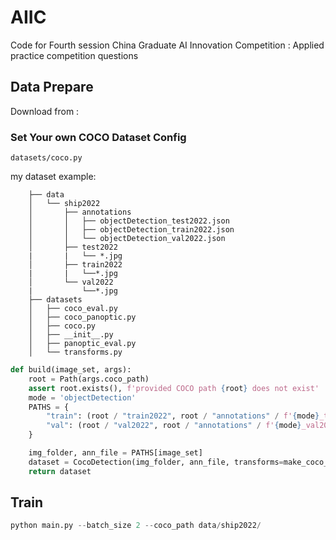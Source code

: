 # AIIC
Code for Fourth session China Graduate AI Innovation Competition : Applied practice competition questions

## Data Prepare

Download from :

### Set Your own COCO Dataset Config

`datasets/coco.py`

my dataset example:
```shell
    ├── data
    │   └── ship2022
    │       ├── annotations
    │       │   ├── objectDetection_test2022.json
    │       │   ├── objectDetection_train2022.json
    │       │   └── objectDetection_val2022.json
    │       ├── test2022
    |       |   └── *.jpg
    │       ├── train2022
    |       |   └──*.jpg
    │       └── val2022
    |           └──*.jpg
    ├── datasets
    │   ├── coco_eval.py
    │   ├── coco_panoptic.py
    │   ├── coco.py
    │   ├── __init__.py
    │   ├── panoptic_eval.py
    │   └── transforms.py

```

```python
def build(image_set, args):
    root = Path(args.coco_path)
    assert root.exists(), f'provided COCO path {root} does not exist'
    mode = 'objectDetection'
    PATHS = {
        "train": (root / "train2022", root / "annotations" / f'{mode}_train2022.json'),
        "val": (root / "val2022", root / "annotations" / f'{mode}_val2022.json'),
    }

    img_folder, ann_file = PATHS[image_set]
    dataset = CocoDetection(img_folder, ann_file, transforms=make_coco_transforms(image_set), return_masks=args.masks)
    return dataset
```

## Train

```python
python main.py --batch_size 2 --coco_path data/ship2022/

```